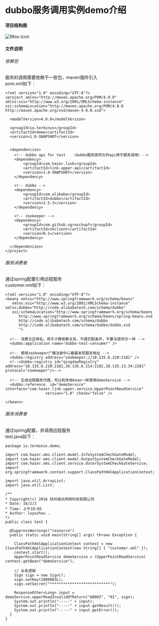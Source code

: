 # dubbo服务调用实例demo介绍


#### 项目结构图
![Mou icon](http://wj.ihaier.com:8080/images/2016/02/02/3353_1454391643972_f3ccdd27d2000e3f9255a7e3e2c48800.jpg)


#### 文件说明

###### 依赖包
服务的调用需要依赖于一些包，maven插件引入<br>
pom.xml如下：

	<?xml version="1.0" encoding="UTF-8"?>
	<project xmlns="http://maven.apache.org/POM/4.0.0" xmlns:xsi="http://www.w3.org/2001/XMLSchema-instance" xsi:schemaLocation="http://maven.apache.org/POM/4.0.0 http://maven.apache.org/xsd/maven-4.0.0.xsd">
    
      <modelVersion>4.0.0</modelVersion>

      <groupId>io.terminus</groupId>
      <artifactId>demo</artifactId>
      <version>1.0-SNAPSHOT</version>


      <dependencies>
        <!-- dubbo api for test   （dubbo服务提供方的api用于服务调用）-->
        <dependency>
            <groupId>com.haier.link</groupId>
            <artifactId>link-upper-api</artifactId>
            <version>1.0-SNAPSHOT</version>
        </dependency>

        <!-- dubbo -->
        <dependency>
            <groupId>com.alibaba</groupId>
            <artifactId>dubbo</artifactId>
            <version>2.5.3</version>
        </dependency>

        <!-- zookeeper -->
        <dependency>
            <groupId>com.github.sgroschupf</groupId>
            <artifactId>zkclient</artifactId>
            <version>0.1</version>
        </dependency>

      </dependencies>
	</project>


###### 服务消费者
通过spring配置引用远程服务<br>
customer.xml如下：

	<?xml version="1.0" encoding="UTF-8"?>
	<beans xmlns="http://www.springframework.org/schema/beans"
       xmlns:xsi="http://www.w3.org/2001/XMLSchema-instance" xmlns:dubbo="http://code.alibabatech.com/schema/dubbo"
       xsi:schemaLocation="http://www.springframework.org/schema/beans
          http://www.springframework.org/schema/beans/spring-beans.xsd
          http://code.alibabatech.com/schema/dubbo
          http://code.alibabatech.com/schema/dubbo/dubbo.xsd
          ">

      <!-- 消费方应用名，用于计算依赖关系，不是匹配条件，不要与提供方一样 -->
      <dubbo:application name="dubbo-test-consumer" />

      <!-- 使用zookeeper广播注册中心暴露发现服务地址 -->
      <dubbo:registry address="zookeeper://10.135.6.210:2181" />
      <!--<dubbo:registry id="qingdaoRegistry" address="10.135.6.210:2181,10.135.6.214:2181,10.135.13.34:2181" protocol="zookeeper"/>-->

      <!-- 生成远程服务代理，可以和本地bean一样使用demoService -->
      <dubbo:reference  id="demoService" interface="com.haier.link.upper.service.UpperPointReadService"
                      version="1.0" check="false" />

	</beans>
	
	
	
###### 服务消费者
通过spring配置，并调用远程服务<br>
test.java如下：

	package io.terminus.demo;

	import com.haier.oms.client.model.InfoSystemCheckGateModel;
	import com.haier.oms.client.model.OutputSystemCheckGateModel;
	import com.haier.oms.client.service.OuterSystemCheckGateService;
	import org.springframework.context.support.ClassPathXmlApplicationContext;

	import java.util.ArrayList;
	import java.util.List;

	/**
 	* Copyright(c) 2016 杭州端点网络科技有限公司
 	* Date: 16/2/2
 	* Time: 上午10:05
 	* Author: luyuzhou .
 	*/
	public class test {

      @SuppressWarnings("resource")
      public static void main(String[] args) throws Exception {

        ClassPathXmlApplicationContext context = new ClassPathXmlApplicationContext(new String[] { "customer.xml" });
        context.start();
        UpperPointReadService demoService = (UpperPointReadService) context.getBean("demoService");

        // 业务逻辑
        Sign sign = new Sign();
        sign.setKey(1000003L);
        sign.setSecret("***************************");
        
        ResponseOther<Long> input = demoService.upperReadInvalidOfReturn("A0002", "01", sign);
        System.out.println("-----" + input);
        System.out.println("-----" + input.getResult());
        System.out.println("-----" + input.getError());
      }
	}
